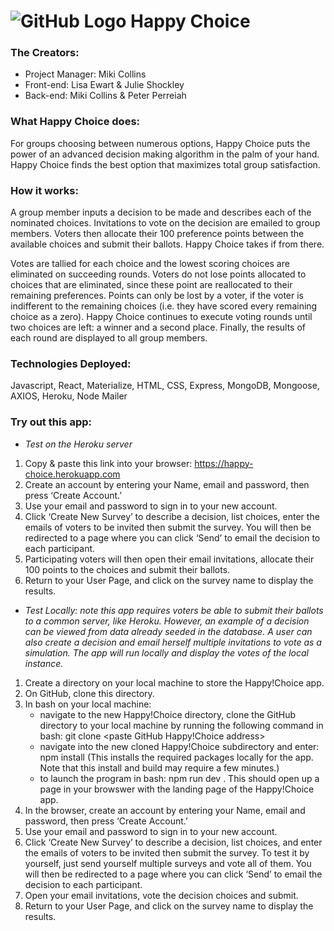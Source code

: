 # ![GitHub Logo](./client/public/images/happychoicelogo.PNG)  Happy Choice   #
### **The Creators:**  
* Project Manager: Miki Collins
* Front-end: Lisa Ewart & Julie Shockley
* Back-end: Miki Collins & Peter Perreiah
### **What Happy Choice does:**
For groups choosing between numerous options, Happy Choice puts the power of an advanced decision making algorithm in the palm of your hand.  Happy Choice finds the best option that maximizes total group satisfaction.   
### **How it works:**
A group member inputs a decision to be made and describes each of the nominated choices.  Invitations to vote on the decision are emailed to group members.  Voters then allocate their 100 preference points between the available choices and submit their ballots.   Happy Choice takes if from there. 

Votes are tallied for each choice and the lowest scoring choices are eliminated on succeeding rounds.   Voters do not lose points allocated to choices that are eliminated, since these point are reallocated to their remaining preferences.  Points can only be lost by a voter, if the voter is indifferent to the remaining choices (i.e. they have scored every remaining choice as a zero).   Happy Choice continues to execute voting rounds until two choices are left: a winner and a second place.  Finally, the results of each round are displayed to all group members.
### **Technologies Deployed:**
Javascript, React, Materialize, HTML, CSS, Express, MongoDB, Mongoose, AXIOS, Heroku, Node Mailer
### **Try out this app:**

* *Test on the Heroku server*
1) Copy & paste this link into your browser:  https://happy-choice.herokuapp.com
2) Create an account by entering your Name, email and password, then press ‘Create Account.’
3) Use your email and password to sign in to your new account.
4) Click ‘Create New Survey’ to describe a decision, list choices, enter the emails of voters to be invited then submit the survey.  You will then be redirected to a page where you can click ‘Send’ to email the decision to each participant.
5) Participating voters will then open their email invitations, allocate their 100 points to the choices and submit their ballots.
6) Return to your User Page, and click on the survey name to display the results.


* *Test Locally: note this app requires voters be able to submit their ballots to a common server, like Heroku.  However, an example of a decision can be viewed from data already seeded in the database.  A user can also create a decision and email herself multiple invitations to vote as a simulation.  The app will run locally and display the votes of the local instance.*
1) Create a directory on your local machine to store the Happy!Choice app.
2) On GitHub, clone this directory.
3) In bash on your local machine:
   * navigate to the new Happy!Choice directory, clone the GitHub directory to your local machine by running the following command in bash:  git clone <paste GitHub Happy!Choice address>
   * navigate into the new cloned Happy!Choice subdirectory and enter: npm install    (This installs the required packages locally for the app.  Note that this install and build may require a few minutes.)
   * to launch the program in bash:  npm run dev .     This should open up a page in your browswer with the landing page of the Happy!Choice app.   
4) In the browser, create an account by entering your Name, email and password, then press ‘Create Account.’
5) Use your email and password to sign in to your new account.
6) Click ‘Create New Survey’ to describe a decision, list choices, and enter the emails of voters to be invited then submit the survey.  To test it by yourself, just send yourself multiple surveys and vote all of them.  You will then be redirected to a page where you can click ‘Send’ to email the decision to each participant.
7) Open your email invitations, vote the decision choices and submit.
8) Return to your User Page, and click on the survey name to display the results.

